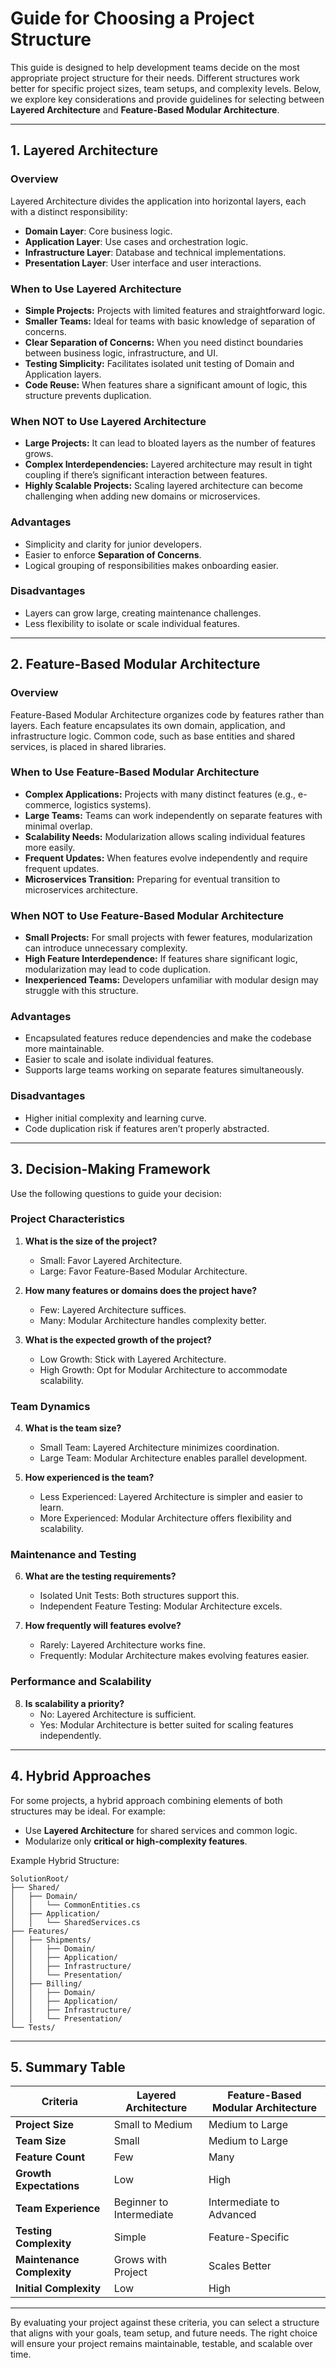 # Guide for Choosing a Project Structure

This guide is designed to help development teams decide on the most appropriate project structure for their needs. Different structures work better for specific project sizes, team setups, and complexity levels. Below, we explore key considerations and provide guidelines for selecting between **Layered Architecture** and **Feature-Based Modular Architecture**.

---

## **1. Layered Architecture**

### **Overview**

Layered Architecture divides the application into horizontal layers, each with a distinct responsibility:

- **Domain Layer**: Core business logic.
- **Application Layer**: Use cases and orchestration logic.
- **Infrastructure Layer**: Database and technical implementations.
- **Presentation Layer**: User interface and user interactions.

### **When to Use Layered Architecture**

- **Simple Projects:** Projects with limited features and straightforward logic.
- **Smaller Teams:** Ideal for teams with basic knowledge of separation of concerns.
- **Clear Separation of Concerns:** When you need distinct boundaries between business logic, infrastructure, and UI.
- **Testing Simplicity:** Facilitates isolated unit testing of Domain and Application layers.
- **Code Reuse:** When features share a significant amount of logic, this structure prevents duplication.

### **When NOT to Use Layered Architecture**

- **Large Projects:** It can lead to bloated layers as the number of features grows.
- **Complex Interdependencies:** Layered architecture may result in tight coupling if there’s significant interaction between features.
- **Highly Scalable Projects:** Scaling layered architecture can become challenging when adding new domains or microservices.

### **Advantages**

- Simplicity and clarity for junior developers.
- Easier to enforce **Separation of Concerns**.
- Logical grouping of responsibilities makes onboarding easier.

### **Disadvantages**

- Layers can grow large, creating maintenance challenges.
- Less flexibility to isolate or scale individual features.

---

## **2. Feature-Based Modular Architecture**

### **Overview**

Feature-Based Modular Architecture organizes code by features rather than layers. Each feature encapsulates its own domain, application, and infrastructure logic. Common code, such as base entities and shared services, is placed in shared libraries.

### **When to Use Feature-Based Modular Architecture**

- **Complex Applications:** Projects with many distinct features (e.g., e-commerce, logistics systems).
- **Large Teams:** Teams can work independently on separate features with minimal overlap.
- **Scalability Needs:** Modularization allows scaling individual features more easily.
- **Frequent Updates:** When features evolve independently and require frequent updates.
- **Microservices Transition:** Preparing for eventual transition to microservices architecture.

### **When NOT to Use Feature-Based Modular Architecture**

- **Small Projects:** For small projects with fewer features, modularization can introduce unnecessary complexity.
- **High Feature Interdependence:** If features share significant logic, modularization may lead to code duplication.
- **Inexperienced Teams:** Developers unfamiliar with modular design may struggle with this structure.

### **Advantages**

- Encapsulated features reduce dependencies and make the codebase more maintainable.
- Easier to scale and isolate individual features.
- Supports large teams working on separate features simultaneously.

### **Disadvantages**

- Higher initial complexity and learning curve.
- Code duplication risk if features aren’t properly abstracted.

---

## **3. Decision-Making Framework**

Use the following questions to guide your decision:

### **Project Characteristics**

1. **What is the size of the project?**
   - Small: Favor Layered Architecture.
   - Large: Favor Feature-Based Modular Architecture.

2. **How many features or domains does the project have?**
   - Few: Layered Architecture suffices.
   - Many: Modular Architecture handles complexity better.

3. **What is the expected growth of the project?**
   - Low Growth: Stick with Layered Architecture.
   - High Growth: Opt for Modular Architecture to accommodate scalability.

### **Team Dynamics**

4. **What is the team size?**
   - Small Team: Layered Architecture minimizes coordination.
   - Large Team: Modular Architecture enables parallel development.

5. **How experienced is the team?**
   - Less Experienced: Layered Architecture is simpler and easier to learn.
   - More Experienced: Modular Architecture offers flexibility and scalability.

### **Maintenance and Testing**

6. **What are the testing requirements?**
   - Isolated Unit Tests: Both structures support this.
   - Independent Feature Testing: Modular Architecture excels.

7. **How frequently will features evolve?**
   - Rarely: Layered Architecture works fine.
   - Frequently: Modular Architecture makes evolving features easier.

### **Performance and Scalability**

8. **Is scalability a priority?**
   - No: Layered Architecture is sufficient.
   - Yes: Modular Architecture is better suited for scaling features independently.

---

## **4. Hybrid Approaches**

For some projects, a hybrid approach combining elements of both structures may be ideal. For example:

- Use **Layered Architecture** for shared services and common logic.
- Modularize only **critical or high-complexity features**.

Example Hybrid Structure:

```
SolutionRoot/
├── Shared/
│   ├── Domain/
│   │   └── CommonEntities.cs
│   ├── Application/
│   │   └── SharedServices.cs
├── Features/
│   ├── Shipments/
│   │   ├── Domain/
│   │   ├── Application/
│   │   ├── Infrastructure/
│   │   └── Presentation/
│   ├── Billing/
│   │   ├── Domain/
│   │   ├── Application/
│   │   ├── Infrastructure/
│   │   └── Presentation/
└── Tests/
```

---

## **5. Summary Table**

| **Criteria**                  | **Layered Architecture**             | **Feature-Based Modular Architecture** |
|-------------------------------|---------------------------------------|-----------------------------------------|
| **Project Size**              | Small to Medium                      | Medium to Large                         |
| **Team Size**                 | Small                                | Medium to Large                         |
| **Feature Count**             | Few                                  | Many                                    |
| **Growth Expectations**       | Low                                  | High                                    |
| **Team Experience**           | Beginner to Intermediate             | Intermediate to Advanced                |
| **Testing Complexity**        | Simple                               | Feature-Specific                        |
| **Maintenance Complexity**    | Grows with Project                   | Scales Better                           |
| **Initial Complexity**        | Low                                  | High                                    |

---

By evaluating your project against these criteria, you can select a structure that aligns with your goals, team setup, and future needs. The right choice will ensure your project remains maintainable, testable, and scalable over time.
